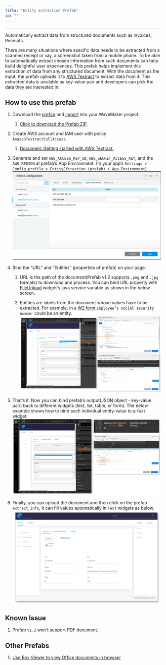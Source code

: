 ```yaml
---
title: "Entity Extraction Prefab"
id: ""
---
```

---

Automatically extract data from structured documents such as Invoices, Receipts.

There are many situations where specific data needs to be extracted from a scanned receipt or say, a screenshot taken from a mobile phone. To be able to automatically extract chosen information from such documents can help build delightful user experiences. This prefab helps implement this extraction of data from any structured document. With the document as the input, the prefab uploads it to [AWS Textract](https://docs.aws.amazon.com/textract/latest/dg/what-is.html) to extract data from it. This extracted data is available as key-value pair and developers can pick the data they are interested in.

## How to use this prefab

1. Download the [prefab](https://github.com/wavemaker/prefab-entity-extractor/releases/latest) and [import](/learn/app-development/custom-widgets/prefabs-overview#importing-prefabs) into your WaveMaker project.

    1. [Click to download the Prefab ZIP](https://github.com/wavemaker/prefab-entity-extractor/raw/1.3/prefab.zip).

2. Create AWS account and IAM user with policy `AmazonTextractFullAccess`.

    1. [Document: Getting started with AWS Textract.](https://docs.aws.amazon.com/textract/latest/dg/getting-started.html)

3. Generate and set `AWS_ACCESS_KEY_ID`, `AWS_SECRET_ACCESS_KEY`, and the `AWS_REGION` at prefab’s App Environment. (In your app’s `Settings > Config profile > EntityEXtraction (prefab) > App Environment`)  
![/learn/assets/entity-extraction-from-document-picture1.png](/learn/assets/entity-extraction-from-document-picture1.png)

4. Bind the “URL” and “Entities” (properties of prefab) on your page.

    1. URL is the path of the document(Prefab v1.2 supports `.png` and `.jpg` formats) to download and process. You can bind URL property with [FileUpload](/learn/app-development/widgets/form-widgets/file-upload) widget's java service variable as shown in the below screen.

    2. Entities are labels from the document whose values have to be extracted. For example, in a [W2 form](https://i0.wp.com/www.rgbrenner.com/wp-content/uploads/2015/02/W2.png) `Employee’s social security number` could be an entity.  
![/learn/assets/entity-extraction-from-document-picture2.png](/learn/assets/entity-extraction-from-document-picture2.png)

5. That’s it. Now you can bind prefab’s output(JSON object - key-value pair) back to different widgets (text, list, table, or form). The below example shows how to bind each individual entity-value to a `Text` widget.  
![/learn/assets/entity-extraction-from-document-picture3.png](/learn/assets/entity-extraction-from-document-picture3.png)

6. Finally, you can upload the document and then click on the prefab `extract_info`, It can fill values automatically in `Text` widgets as below.  
![/learn/assets/entity-extraction-from-document-picture4.png](/learn/assets/entity-extraction-from-document-picture4.png)

## Known Issue

1. Prefab `v1.2` won't support PDF document.

## Other Prefabs

1. [Use Box Viewer to view Office documents in browser](/learn/app-development/widgets/prefab/box-viewer-prefab)
